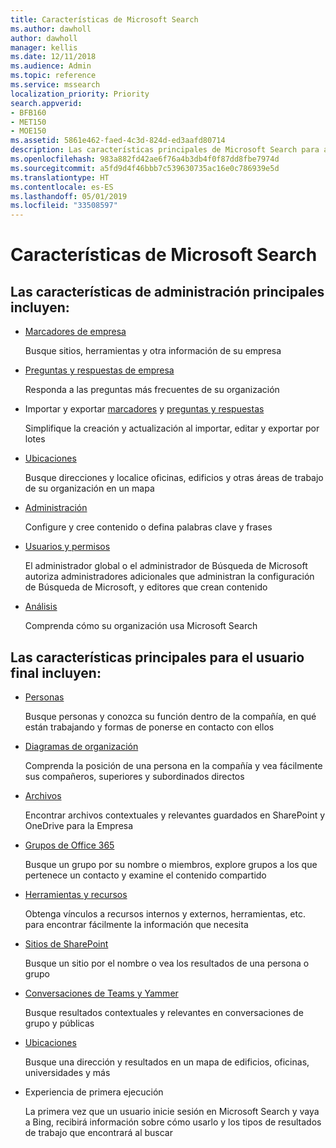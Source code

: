 ```yaml
---
title: Características de Microsoft Search
ms.author: dawholl
author: dawholl
manager: kellis
ms.date: 12/11/2018
ms.audience: Admin
ms.topic: reference
ms.service: mssearch
localization_priority: Priority
search.appverid:
- BFB160
- MET150
- MOE150
ms.assetid: 5861e462-faed-4c3d-824d-ed3aafd80714
description: Las características principales de Microsoft Search para administradores y usuarios finales incluyen marcadores, preguntas y respuestas e información detallada de administración y datos
ms.openlocfilehash: 983a882fd42ae6f76a4b3db4f0f87dd8fbe7974d
ms.sourcegitcommit: a5fd9d4f46bbb7c539630735ac16e0c786939e5d
ms.translationtype: HT
ms.contentlocale: es-ES
ms.lasthandoff: 05/01/2019
ms.locfileid: "33508597"
---
```

# <a name="features-of-microsoft-search"></a>Características de Microsoft Search

## <a name="key-admin-features-include"></a>Las características de administración principales incluyen:

- [Marcadores de empresa](create-and-manage-bookmarks.md)
    
    Busque sitios, herramientas y otra información de su empresa
    
- [Preguntas y respuestas de empresa](create-and-manage-qas.md)
    
    Responda a las preguntas más frecuentes de su organización
    
- Importar y exportar [marcadores](bulk-create-bookmarks.md) y [preguntas y respuestas](bulk-create-qas.md)
    
    Simplifique la creación y actualización al importar, editar y exportar por lotes

- [Ubicaciones](locations.md)
    
    Busque direcciones y localice oficinas, edificios y otras áreas de trabajo de su organización en un mapa
    
- [Administración](set-up-microsoft-search.md)
    
    Configure y cree contenido o defina palabras clave y frases
    
- [Usuarios y permisos](add-users.md)
    
    El administrador global o el administrador de Búsqueda de Microsoft autoriza administradores adicionales que administran la configuración de Búsqueda de Microsoft, y editores que crean contenido
    
- [Análisis ](get-insights.md) 
    
    Comprenda cómo su organización usa Microsoft Search 
    
## <a name="key-end-user-features-include"></a>Las características principales para el usuario final incluyen:

- [Personas](use/find-people-and-groups.md)
    
    Busque personas y conozca su función dentro de la compañía, en qué están trabajando y formas de ponerse en contacto con ellos
    
- [Diagramas de organización](use/find-people-and-groups.md)
    
    Comprenda la posición de una persona en la compañía y vea fácilmente sus compañeros, superiores y subordinados directos
    
- [Archivos](use/find-files.md)
    
    Encontrar archivos contextuales y relevantes guardados en SharePoint y OneDrive para la Empresa
    
- [Grupos de Office 365](use/find-people-and-groups.md)
    
    Busque un grupo por su nombre o miembros, explore grupos a los que pertenece un contacto y examine el contenido compartido
    
- [Herramientas y recursos](use/find-resources-tools-and-more.md)
    
    Obtenga vínculos a recursos internos y externos, herramientas, etc. para encontrar fácilmente la información que necesita
    
- [Sitios de SharePoint](use/find-sharepoint-sites.md)
    
    Busque un sitio por el nombre o vea los resultados de una persona o grupo
    
- [Conversaciones de Teams y Yammer](use/find-conversations.md)
    
    Busque resultados contextuales y relevantes en conversaciones de grupo y públicas

- [Ubicaciones](use/find-locations.md)
    
    Busque una dirección y resultados en un mapa de edificios, oficinas, universidades y más
    
- Experiencia de primera ejecución
    
    La primera vez que un usuario inicie sesión en Microsoft Search y vaya a Bing, recibirá información sobre cómo usarlo y los tipos de resultados de trabajo que encontrará al buscar